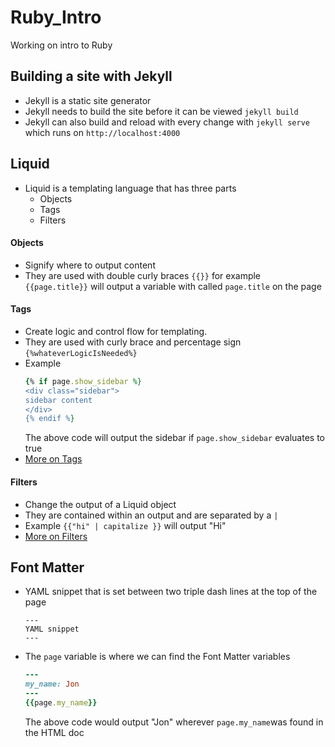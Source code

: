 # Ruby_Intro
Working on intro to Ruby

## Building a site with Jekyll
- Jekyll is a static site generator
- Jekyll needs to build the site before it can be viewed
    `jekyll build`
- Jekyll can also build and reload with every change with
    `jekyll serve` which runs on `http://localhost:4000`

## Liquid
- Liquid is a templating language that has three parts
    - Objects
    - Tags
    - Filters

#### Objects
- Signify where to output content
- They are used with double curly braces
    `{{}}` for example `{{page.title}}` will output a variable with called `page.title` on the page

#### Tags
- Create logic and control flow for templating.
- They are used with curly brace and percentage sign
    `{%whateverLogicIsNeeded%}` 
- Example 
    ```ruby
    {% if page.show_sidebar %}
  <div class="sidebar">
    sidebar content
  </div>
    {% endif %}
    ```
    The above code will output the sidebar if `page.show_sidebar` evaluates to true
- [More on Tags](https://jekyllrb.com/docs/liquid/tags/)

#### Filters
- Change the output of a Liquid object
- They are contained within an output and are separated by a `|`
- Example `{{"hi" | capitalize }}` will output "Hi"
- [More on Filters](https://jekyllrb.com/docs/liquid/filters/)

## Font Matter
- YAML snippet that is set between two triple dash lines at the top of the page
    ```
    ---
    YAML snippet
    ---
    ```
- The `page` variable is where we can find the Font Matter variables
    ```ruby
    ---
    my_name: Jon
    ---
    {{page.my_name}}
    ```
    The above code would output "Jon" wherever `page.my_name`was found in the HTML doc
